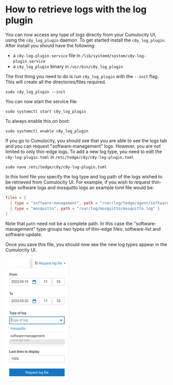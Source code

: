 # How to retrieve logs with the log plugin

You can now access any type of logs directly from your Cumulocity UI, using the
`c8y_log_plugin` daemon. To get started install the `c8y_log_plugin`. After
install you should have the following:

- a `c8y-log-plugin.service` file in `/lib/systemd/system/c8y-log-plugin.service`
- a `c8y_log_plugin` binary in `/usr/bin/c8y_log_plugin`

The first thing you need to do is run `c8y_log_plugin` with the `--init` flag. This
will create all the directories/files required.

```shell
sudo c8y_log_plugin --init
```

You can now start the service file:

```shell
sudo systemctl start c8y_log_plugin
```

To always enable this on boot:

```shell
sudo systemctl enable c8y_log_plugin
```

If you go to Cumulocity, you should see that you are able to see the logs tab
and you can request "software-management" logs. However, you are not limited
to only thin-edge logs. To add a new log type, you need to edit the
`c8y-log-plugin.toml` in `/etc/tedge/c8y/c8y-log-plugin.toml`

```shell
sudo nano /etc/tedge/c8y/c8y-log-plugin.toml
```

In this toml file you specify the log type and log path of the logs wished to
be retrieved from Cumulocity UI. For example, if you wish to request thin-edge
software logs and mosquitto logs an example toml file would be:

```toml
files = [
  { type = "software-management", path = "/var/log/tedge/agent/software-*" },
  { type = "mosquitto", path = "/var/log/mosquitto/mosquitto.log" }
]
```

Note that `path` need not be a complete path. In this case the "software-management"
type groups two types of thin-edge files: software-list and software-update.

Once you save this file, you should now see the new log types appear in the
Cumulocity UI.

![Log request dropdown](images/c8y-log-plugin_log-types.png)

